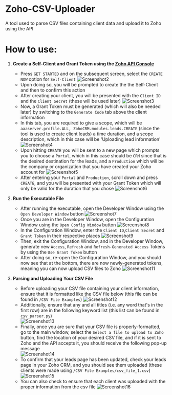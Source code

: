 # Zoho-CSV-Uploader
A tool used to parse CSV files containing client data and upload it to Zoho using the API

# How to use:
  1. **Create a Self-Client and Grant Token using the [Zoho API Console](https://api-console.zoho.com/)**
  		* Press ```GET STARTED``` and on the subsequent screen, select the ```CREATE NOW``` option for ```Self-Client```
  			![Screenshot2](https://user-images.githubusercontent.com/87036127/124659060-87263c00-de72-11eb-91c2-017cfb618cd7.png)
		* Upon doing so, you will be prompted to create the the Self-Client and then to confirm this action
		* After creating your client, you will be presented with the ```Client ID``` and the ```Client Secret``` (these will be used later)
  			![Screenshot3](https://user-images.githubusercontent.com/87036127/124660358-197b0f80-de74-11eb-9bdb-6b390ae8d1b7.png)
		* Now, a Grant Token must be generated (which will also be needed later) by switching to the ```Generate Code``` tab above the client information
		* In this tab, you are required to give a scope, which will be ```aaaserver.profile.ALL, ZohoCRM.modules.leads.CREATE``` (since the tool is used to create client leads) a time duration, and a scope description, which in this case will be 'Uploading lead information'<br/>
			![Screenshot4](https://user-images.githubusercontent.com/87036127/124661798-00735e00-de76-11eb-9eda-7413038ea303.png)
		* Upon hitting ```CREATE``` you will be sent to a new page which prompts you to choose a ```Portal```, which in this case should be ```CRM``` since that is the desired destination for the leads, and a ```Production``` which will be the company or organization that you have created your Zoho account for
			![Screenshot5](https://user-images.githubusercontent.com/87036127/124662422-d1a9b780-de76-11eb-832f-96061dacaa40.png)
		* After entering your ```Portal``` and ```Production```, scroll down and press ```CREATE```, and you will be presented with your Grant Token which will only be valid for the duration that you chose
			![Screenshot6](https://user-images.githubusercontent.com/87036127/124663075-9c519980-de77-11eb-8295-aead945d8ad1.png)
			
  2. **Run the Executable File**
		* After running the executable, open the Developer Window using the ```Open Developer Window``` button
			![Screenshot7](https://user-images.githubusercontent.com/87036127/124664217-1e8e8d80-de79-11eb-8a86-ed0295ea2a28.png)
		* Once you are in the Developer Window, open the Configuration Window using the ```Open Config Window``` button
			![Screenshot8](https://user-images.githubusercontent.com/87036127/124665393-aa54e980-de7a-11eb-8c99-d01670511040.png)
		* In the Configuration Window, enter the ```Client ID```,```Client Secret``` and ```Grant Token``` in their respective places
			![Screenshot9](https://user-images.githubusercontent.com/87036127/124666208-b4c3b300-de7b-11eb-9751-7f2a83a63148.png)
		* Then, exit the Configuration Window, and in the Developer Window, generate new ```Access```, ```Refresh``` and ```Refresh-Generated Access``` Tokens by using the ```Use Grant Token``` button
		* After doing so, re-open the Configuration Window, and you should now see that at the bottom, there are now newly-generated tokens, meaning you can now upload CSV files to Zoho
			![Screenshot11](https://user-images.githubusercontent.com/87036127/124667342-467ff000-de7d-11eb-8302-0939a34f751c.png)  	
  3. **Parsing and Uploading Your CSV File**
  		* Before uploading your CSV file containing your client information, ensure that it is formatted like the CSV file below (this file can be found in ```/CSV File Examples```)
  			![Screenshot12](https://user-images.githubusercontent.com/87036127/124668161-72e83c00-de7e-11eb-8f93-6e6c1b579588.png)
		* Additionally, ensure that any and all titles (i.e. any word that's in the first row) are in the following keyword list (this list can be found in ```csv_parser.py```)<br/>
			![Screenshot13](https://user-images.githubusercontent.com/87036127/124668299-a6c36180-de7e-11eb-880f-0933ac43476f.png)
		* Finally, once you are sure that your CSV file is properly-formatted, go to the main window, select the ```Select a file to upload to Zoho``` button, find the location of your desired CSV file, and if it is sent to Zoho and the API accepts it, you should receive the following pop-up message<br/>
			![Screenshot14](https://user-images.githubusercontent.com/87036127/124669506-7c72a380-de80-11eb-96d8-b1e9c15d77bd.png)
		* To confirm that your leads page has been updated, check your leads page in your Zoho CRM, and you should see them uploaded (these clients were made using ```/CSV File Examples/csv_file_1.csv```)
			![Screenshot15](https://user-images.githubusercontent.com/87036127/124669733-dffcd100-de80-11eb-9f5b-441e1f2a6a98.png)
		* You can also check to ensure that each client was uploaded with the proper information from the csv file
			![Screenshot16](https://user-images.githubusercontent.com/87036127/125352130-e41c6900-e32e-11eb-96b6-2a197c7bd8dc.png)

